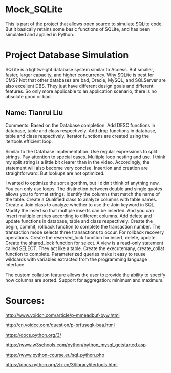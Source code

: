 # Mock_SQLite
This is part of the project that allows open source to simulate SQLite code. But it basically retains some basic functions of SQLite, and has been simulated and applied in Python.

# Project Database Simulation
SQLite is a lightweight database system similar to Access. But smaller, faster, larger capacity, and higher concurrency. Why SQLite is best for CMS? Not that other databases are bad, Oracle, MySQL, and SQLServer are also excellent DBS. They just have different design goals and different features. So only more applicable to an application scenario, there is no absolute good or bad.

## Name: Tianrui Liu

Comments: Based on the Database completion. Add DESC functions in database, table and class respectively. Add drop functions in database, table and class respectively. Iterator functions are created using the itertools efficient loop.

Similar to the Database implementation. Use regular expressions to split strings. Pay attention to special cases. Multiple loop nesting and use. I think my split string is a little bit clearer than in the video. Accordingly, the statement will also become very concise. Insertion and creation are straightforward. But lookups are not optimized.

I wanted to optimize the sort algorithm, but I didn't think of anything new. You can only use loops. The distinction between double and single quotes allows you to format strings. Identify the columns that match the name of the table. Create a Qualified class to analyze columns with table names. Create a Join class to analyze whether to use the Join keyword in SQL. Modify the insert so that multiple inserts can be inserted. And you can insert multiple entries according to different columns. Add delete and update functions in database, table and class respectively. Create the begin, commit, rollback function to complete the transaction number. The transaction mode selects three transactions to occur. For rollback recovery operations. Create the reserved_lock function for insert, delete, update. Create the shared_lock function for select. A view is a read-only statement called SELECT. They act like a table. Create the executemany, create_collat function to complete. Parameterized queries make it easy to reuse wildcards with variables extracted from the programming language interface.

The custom collation feature allows the user to provide the ability to specify how columns are sorted. Support for aggregation: minimum and maximum.

# Sources:

http://www.voidcn.com/article/p-mmeadbuf-byw.html

http://cn.voidcc.com/question/p-brfuseqk-baa.html

https://docs.python.org/3/

https://www.w3schools.com/python/python_mysql_getstarted.asp

https://www.python-course.eu/sql_python.php

https://docs.python.org/zh-cn/3/library/itertools.html
